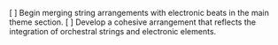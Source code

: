 [ ] Begin merging string arrangements with electronic beats in the main theme section.
[ ] Develop a cohesive arrangement that reflects the integration of orchestral strings and electronic elements.